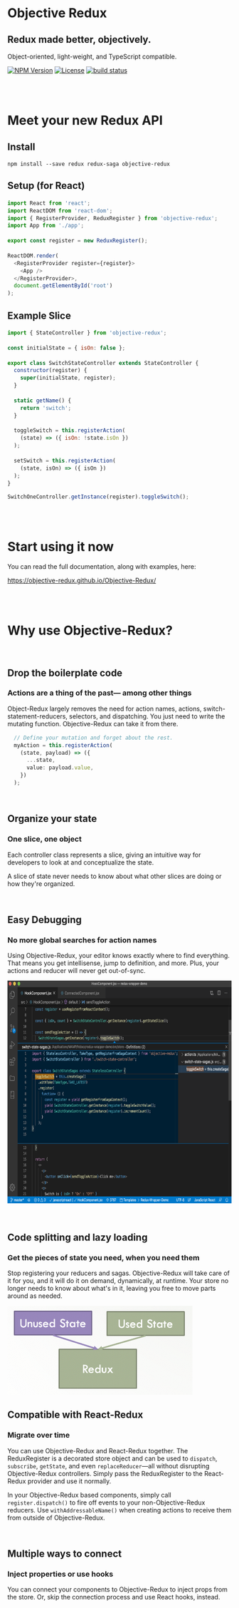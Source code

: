 # Objective Redux
## Redux made better, objectively.
Object-oriented, light-weight, and TypeScript compatible.

<p>
  <a href="https://www.npmjs.com/package/objective-redux"><img src="https://img.shields.io/npm/v/objective-redux" alt="NPM Version" /></a>
  <a href="./LICENSE"><img src="https://img.shields.io/badge/license-MIT-blue.svg" alt="License" /></a>
  <a href="https://github.com/Objective-Redux/Objective-Redux/actions"><img src="https://github.com/Objective-Redux/Objective-Redux/workflows/Build/badge.svg" alt="build status" /></a>
</p>

<br />

<br />

# Meet your new Redux API

## Install

```
npm install --save redux redux-saga objective-redux
```

## Setup (for React)
```javascript
import React from 'react';
import ReactDOM from 'react-dom';
import { RegisterProvider, ReduxRegister } from 'objective-redux';
import App from './app';

export const register = new ReduxRegister();

ReactDOM.render(
  <RegisterProvider register={register}>
    <App />
  </RegisterProvider>,
  document.getElementById('root')
);
```

## Example Slice
```javascript
import { StateController } from 'objective-redux';

const initialState = { isOn: false };

export class SwitchStateController extends StateController {
  constructor(register) {
    super(initialState, register);
  }

  static getName() {
    return 'switch';
  }

  toggleSwitch = this.registerAction(
    (state) => ({ isOn: !state.isOn })
  );

  setSwitch = this.registerAction(
    (state, isOn) => ({ isOn })
  );
}
```
```javascript
SwitchOneController.getInstance(register).toggleSwitch();
```

<br />

<br />

# Start using it now

You can read the full documentation, along with examples, here:

https://objective-redux.github.io/Objective-Redux/

<br />

<br />

# Why use Objective-Redux?

<br />

## Drop the boilerplate code

### Actions are a thing of the past&mdash; among other things

Object-Redux largely removes the need for action names, actions, switch-statement-reducers, selectors, and dispatching. You just need to write the mutating function. Objective-Redux can take it from there.

```typescript
  // Define your mutation and forget about the rest.
  myAction = this.registerAction(
    (state, payload) => ({
      ...state,
      value: payload.value,
    })
  );
```

<br />

## Organize your state

### One slice, one object

Each controller class represents a slice, giving an intuitive way for developers to look at and conceptualize the state.

A slice of state never needs to know about what other slices are doing or how they're organized.

<br />

## Easy Debugging

### No more global searches for action names

Using Objective-Redux, your editor knows exactly where to find everything. That means you get intellisense, jump to definition, and more. Plus, your actions and reducer will never get out-of-sync.

<p style="text-align: center;">
  <img src="./statics/debugging.png" alt="Debugging in VS Code" style="height: 500px;" />
</p>

<br />

## Code splitting and lazy loading

### Get the pieces of state you need, when you need them

Stop registering your reducers and sagas. Objective-Redux will take care of it for you, and it will do it on demand, dynamically, at runtime. Your store no longer needs to know about what's in it, leaving you free to move parts around as needed.

<img src="./statics/lazy.png" alt="organize reducing function into a single class that represents a slice" style="height: 200px;" />

## Compatible with React-Redux

### Migrate over time
You can use Objective-Redux and React-Redux together. The ReduxRegister is a decorated store object and can be used to `dispatch`, `subscribe`, `getState`, and even `replaceReducer`&mdash;all without disrupting Objective-Redux controllers. Simply pass the ReduxRegister to the React-Redux provider and use it normally.

In your Objective-Redux based components, simply call `register.dispatch()` to fire off events to your non-Objective-Redux reducers. Use `withAddressableName()` when creating actions to receive them from outside of Objective-Redux.

<br />

## Multiple ways to connect

### Inject properties or use hooks

You can connect your components to Objective-Redux to inject props from the store. Or, skip the connection process and use React hooks, instead.